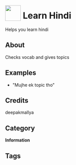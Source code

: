 # <img src="https://raw.githack.com/FortAwesome/Font-Awesome/master/svgs/solid/language.svg" card_color="#22A7F0" width="50" height="50" style="vertical-align:bottom"/> Learn Hindi
Helps you learn hindi

## About
Checks vocab and gives topics

## Examples
* "Mujhe ek topic tho"

## Credits
deepakmallya

## Category
**Information**

## Tags

